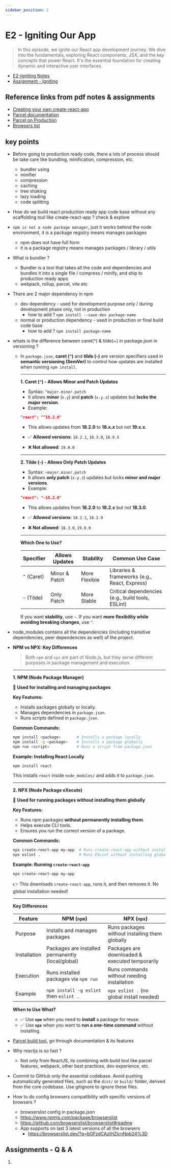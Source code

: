 ```yaml
---
sidebar_position: 2
---
```


# E2 - Igniting Our App

> In this episode, we ignite our React app development journey. We dive into the fundamentals, exploring React components, JSX, and the key concepts that power React. It's the essential foundation for creating dynamic and interactive user interfaces.

- [E2-Igniting Notes](https://github.com/pravn27/reactjs-tech-doc/blob/master/docs/reactjs-course-tutorials/namaste-reactjs-course/readerDoc/E2-Igniting-Our-App/E2-Igniting-Our-App.pdf)
- [Assignment - Igniting ](https://github.com/pravn27/reactjs-tech-doc/blob/master/docs/reactjs-course-tutorials/namaste-reactjs-course/readerDoc/E2-Igniting-Our-App/Assignment-Igniting.pdf)

## Reference links from pdf notes & assignments

- [Creating your own create-react-app](https://medium.com/@JedaiSaboteur/creating-a-react-app-from-scratch-f3c693b84658)
- [Parcel documentation](https://parceljs.org/getting-started/webapp/)
- [Parcel on Production](https://parceljs.org/features/production/)
- [Browsers list](https://browserslist.dev/?q=bGFzdCAyIHZlcnNpb25z)

## key points

- Before going to production ready code, there a lots of process should be take care like bundling, minification, compression, etc.
  - bundler using
  - minifier
  - compression
  - caching
  - tree shaking
  - lazy loading
  - code splitting
- How do we build react production ready app code base without any scaffolding tool like create-react-app ? check & explore
- `npm is not a node package manager`, just it works behind the node environment, it is a package registry means manages packages
  - npm does not have full form
  - it is a package registry means manages packages / library / utils
- What is bundler ?
  - Bundler is a tool that takes all the code and dependencies and bundles it into a single file / compress / minify, and ship to production ready apps
  - webpack, rollup, parcel, vite etc
- There are 2 major dependency in npm
  - dev dependency - used for development purpose only / during development phase only, not in production
    - how to add ? `npm install --save-dev package-name`
  - normal or production dependency - used in production or final build code base
    - how to add ? `npm install package-name`
- whats is the difference between caret(^) & tilde(~) in package.json in versioning ?

  - In `package.json`, **caret (`^`)** and **tilde (`~`)** are version specifiers used in **semantic versioning (SemVer)** to control how updates are installed when running `npm install`.

    ***

    **1. Caret (`^`) - Allows Minor and Patch Updates**

    - Syntax: `^major.minor.patch`
    - It allows **minor** (`x.y`) and **patch** (`x.y.z`) updates but **locks the major version**.
    - Example:

    ```json
    "react": "^18.2.0"
    ```

    - This allows updates from **18.2.0** to **18.x.x** but not **19.x.x**.

    - ✅ **Allowed versions**: `18.2.1`, `18.3.0`, `18.9.5`
    - ❌ **Not allowed**: `19.0.0`

    ***

    **2. Tilde (`~`) - Allows Only Patch Updates**

    - Syntax: `~major.minor.patch`
    - It allows **only patch** (`x.y.z`) updates but locks **minor and major versions**.
    - Example:

    ```json
    "react": "~18.2.0"
    ```

    - This allows updates from **18.2.0** to **18.2.x** but not **18.3.0**.

    - ✅ **Allowed versions**: `18.2.1`, `18.2.9`
    - ❌ **Not allowed**: `18.3.0`, `19.0.0`

    ***

    **Which One to Use?**

    | Specifier   | Allows Updates | Stability     | Common Use Case                                   |
    | ----------- | -------------- | ------------- | ------------------------------------------------- |
    | `^` (Caret) | Minor & Patch  | More Flexible | Libraries & frameworks (e.g., React, Express)     |
    | `~` (Tilde) | Only Patch     | More Stable   | Critical dependencies (e.g., build tools, ESLint) |

    If you want **stability**, use `~`. If you want **more flexibility while avoiding breaking changes**, use `^`.

- node_modules contains all the dependencies (including transitive dependencies, peer dependencies as well) of the project.

- **NPM vs NPX: Key Differences**

  > Both `npm` and `npx` are part of Node.js, but they serve different purposes in package management and execution.

  ***

  **1. NPM (Node Package Manager)**

  📌 **Used for installing and managing packages**

  **Key Features:**

  - Installs packages globally or locally.
  - Manages dependencies in `package.json`.
  - Runs scripts defined in `package.json`.

  **Common Commands:**

  ```sh
  npm install <package>       # Installs a package locally
  npm install -g <package>    # Installs a package globally
  npm run <script>            # Runs a script from package.json
  ```

  **Example: Installing React Locally**

  ```sh
  npm install react
  ```

  This installs `react` inside `node_modules/` and adds it to `package.json`.

  ***

  **2. NPX (Node Package eXecute)**

  📌 **Used for running packages without installing them globally**

  **Key Features:**

  - Runs npm packages **without permanently installing them**.
  - Helps execute CLI tools.
  - Ensures you run the correct version of a package.

  **Common Commands:**

  ```sh
  npx create-react-app my-app  # Runs create-react-app without installing it
  npx eslint .                 # Runs ESLint without installing globally
  ```

  **Example: Running `create-react-app`**

  ```sh
  npx create-react-app my-app
  ```

  👉 This downloads `create-react-app`, runs it, and then removes it. No global installation needed!

  ***

  **Key Differences**

  | Feature      | NPM (`npm`)                                       | NPX (`npx`)                                    |
  | ------------ | ------------------------------------------------- | ---------------------------------------------- |
  | Purpose      | Installs and manages packages                     | Runs packages without installing them globally |
  | Installation | Packages are installed permanently (local/global) | Packages are downloaded & executed temporarily |
  | Execution    | Runs installed packages via `npm run`             | Runs commands without needing installation     |
  | Example      | `npm install -g eslint` then `eslint .`           | `npx eslint .` (no global install needed)      |

  **When to Use What?**

  - ✅ Use **`npm`** when you need to **install** a package for reuse.
  - ✅ Use **`npx`** when you want to **run a one-time command** without installing.

- [Parcel build tool](https://parceljs.org/), go through documentation & its features

- Why reactjs is so fast ?

  - Not only from ReactJS, its combining with build tool like parcel features, webpack, other best practices, dev experience, etc.

- Commit to GitHub only the essential codebase. Avoid pushing automatically generated files, such as the `dist/` or `build/` folder, derived from the core codebase. Use gitignore to ignore these files.

- How to do config browsers compatibility with specific versions of browsers ?
  - browserslist config in package.json
  - https://www.npmjs.com/package/browserslist
  - https://github.com/browserslist/browserslist#readme
  - App supports on last 3 latest versions of all the browsers
    - https://browserslist.dev/?q=bGFzdCAzIHZlcnNpb24%3D

## Assignments - Q & A

1.
